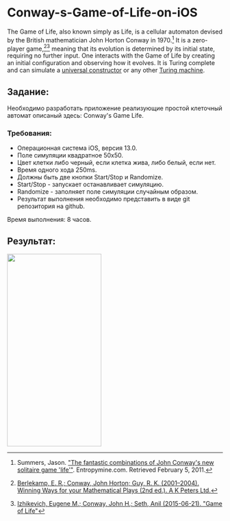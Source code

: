 # Conway-s-Game-of-Life-on-iOS
  
  The Game of Life, also known simply as Life, is a cellular automaton devised by the British mathematician John Horton Conway in 1970.[^1] It is a zero-player game,[^2][^3] meaning that its evolution is determined by its initial state, requiring no further input. One interacts with the Game of Life by creating an initial configuration and observing how it evolves. It is Turing complete and can simulate a [universal constructor](https://en.wikipedia.org/wiki/Von_Neumann_universal_constructor) or any other [Turing machine](https://en.wikipedia.org/wiki/Turing_machine). 
  
  [^1]: Summers, Jason. ["The fantastic combinations of John Conway's new solitaire game 'life'"](https://web.stanford.edu/class/sts145/Library/life.pdf). Entropymine.com. Retrieved February 5, 2011.
  [^2]: [Berlekamp, E. R.; Conway, John Horton; Guy, R. K. (2001–2004). Winning Ways for your Mathematical Plays (2nd ed.). A K Peters Ltd.](https://en.wikipedia.org/wiki/Winning_Ways_for_Your_Mathematical_Plays)
  [^3]: [Izhikevich, Eugene M.; Conway, John H.; Seth, Anil (2015-06-21). "Game of Life"](http://www.scholarpedia.org/article/Game_of_Life)
  
  ## Задание:  
  
Необходимо разработать приложение реализующие простой клеточный автомат описаный здесь: Conway's Game Life.  
  
### Требования:  
- Операционная система iOS, версия 13.0. 
- Поле симуляции квадратное 50x50.
- Цвет клетки либо черный, если клетка жива, либо белый, если нет. 
- Время одного хода 250ms.
- Должны быть две кнопки Start/Stop и Randomize.
- Start/Stop - запускает останавливает симуляцию.
- Randomize - заполняет поле симуляции случайным образом.
- Результат выполнения необходимо представить в виде git репозитория на github.
  
Время выполнения: 8 часов.  
  
## Результат:

<img src="./conways_game.gif" width="220" height="450" align="center">
